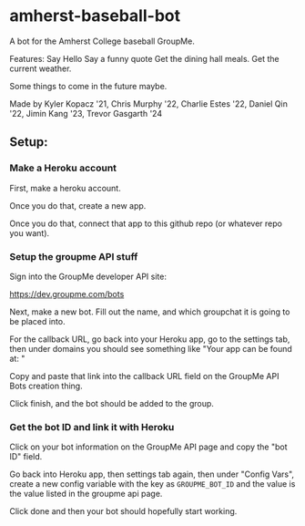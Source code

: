 # amherst-baseball-bot
A bot for the Amherst College baseball GroupMe. 

Features:
Say Hello
Say a funny quote
Get the dining hall meals.
Get the current weather.

Some things to come in the future maybe. 

Made by Kyler Kopacz '21, Chris Murphy '22, Charlie Estes '22, Daniel Qin '22, Jimin Kang '23, Trevor Gasgarth '24

## **Setup**:

### **Make a Heroku account**
First, make a heroku account.

Once you do that, create a new app. 

Once you do that, connect that app to this github repo (or whatever repo you want).

### **Setup the groupme API stuff**
Sign into the GroupMe developer API site:

https://dev.groupme.com/bots

Next, make a new bot. Fill out the name, and which groupchat it is going to be placed into. 

For the callback URL, go back into your Heroku app, go to the settings tab, then under domains you should see something like "Your app can be found at: <LINK>"

Copy and paste that link into the callback URL field on the GroupMe API Bots creation thing.

Click finish, and the bot should be added to the group.

### **Get the bot ID and link it with Heroku**
Click on your bot information on the GroupMe API page and copy the "bot ID" field.

Go back into Heroku app, then settings tab again, then under "Config Vars", create a new config variable with the key as ```GROUPME_BOT_ID``` and the value is the value listed in the groupme api page.

Click done and then your bot should hopefully start working. 
